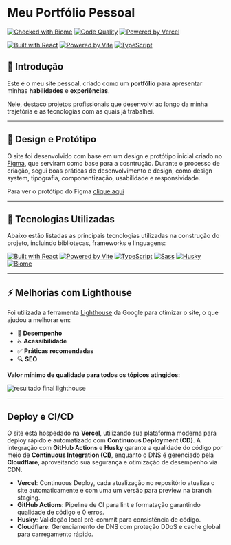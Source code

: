 # Meu Portfólio Pessoal

[![Checked with Biome](https://img.shields.io/badge/Checked_with-Biome-60a5fa?style=flat&logo=biome)](https://biomejs.dev)
[![Code Quality](https://img.shields.io/badge/Code_Quality-Passing-brightgreen)](https://github.com/AlexdeJesusFS/portfolio/actions/workflows/code-quality.yaml)
[![Powered by Vercel](https://img.shields.io/badge/Powered%20by-Vercel-black?style=flat&logo=vercel)](https://vercel.com)

[![Built with React](https://img.shields.io/badge/Built_with-React-61DAFB?style=flat&logo=react)](https://react.dev/)
[![Powered by Vite](https://img.shields.io/badge/Powered_by-Vite-646CFF?style=flat&logo=vite)](https://vitejs.dev/)
[![TypeScript](https://img.shields.io/badge/TypeScript-000000?style=flat&logo=typescript)](https://www.typescriptlang.org/)

## 📌 Introdução

Este é o meu site pessoal, criado como um **portfólio** para apresentar minhas **habilidades** e **experiências**.

Nele, destaco projetos profissionais que desenvolvi ao longo da minha trajetória e as tecnologias com as quais já trabalhei.

---

## 🎨 Design e Protótipo

O site foi desenvolvido com base em um design e protótipo inicial criado no [Figma](https://www.figma.com/), que serviram como base para a cosntrução. Durante o processo de criação, segui boas práticas de desenvolvimento e design, como design system, tipografia, componentização, usabilidade e responsividade.

Para ver o protótipo do Figma [clique aqui](https://www.figma.com/design/3GtHYaqVA62W1NZVbkdvaW/%F0%9F%92%BBAlexdeJesusFS?node-id=1-4&t=ozB7TjPN51m3rz2z-1) 

---

## 🚀 Tecnologias Utilizadas

Abaixo estão listadas as principais tecnologias utilizadas na construção do projeto, incluindo bibliotecas, frameworks e linguagens:

[![Built with React](https://img.shields.io/badge/Built_with-React-61DAFB?style=flat&logo=react)](https://react.dev/)
[![Powered by Vite](https://img.shields.io/badge/Powered_by-Vite-646CFF?style=flat&logo=vite)](https://vitejs.dev/)
[![TypeScript](https://img.shields.io/badge/TypeScript-000000?style=flat&logo=typescript)](https://www.typescriptlang.org/)
[![Sass](https://img.shields.io/badge/Sass-000000?style=flat&logo=sass)](https://sass-lang.com/)
[![Husky](https://img.shields.io/badge/Husky-🐶-blue?style=flat)](https://typicode.github.io/husky/#/)
[![Biome](https://img.shields.io/badge/Checked_with-Biome-60a5fa?style=flat&logo=biome)](https://biomejs.dev/)

---

## ⚡ Melhorias com Lighthouse

Foi utilizada a ferramenta [Lighthouse](https://developer.chrome.com/docs/lighthouse/overview?hl=pt-br) da Google para otimizar o site, o que ajudou a melhorar em:

- 🚀 **Desempenho**
- ♿ **Acessibilidade**
- ✅ **Práticas recomendadas**
- 🔍 **SEO**

**Valor mínimo de qualidade para todos os tópicos atingidos:**

![resultado final lighthouse](https://github.com/user-attachments/assets/8474416c-2ec0-46b3-9764-054380d9011d)

---

## Deploy e CI/CD

O site está hospedado na **Vercel**, utilizando sua plataforma moderna para deploy rápido e automatizado com **Continuous Deployment (CD)**. A integração com **GitHub Actions** e **Husky** garante a qualidade do código por meio de **Continuous Integration (CI)**, enquanto o DNS é gerenciado pela **Cloudflare**, aproveitando sua segurança e otimização de desempenho via CDN.

- **Vercel**: Continuous Deploy, cada atualização no repositório atualiza o site automaticamente e com uma um versão para preview na branch staging.
- **GitHub Actions**: Pipeline de CI para lint e formatação garantindo qualidade de código e 0 erros.
- **Husky**: Validação local pré-commit para consistência de código.
- **Cloudflare**: Gerenciamento de DNS com proteção DDoS e cache global para carregamento rápido.
